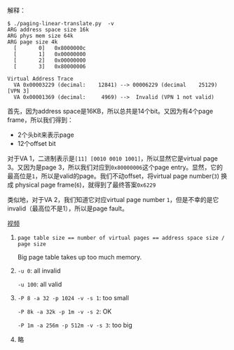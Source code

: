 解释：

```
$ ./paging-linear-translate.py  -v  
ARG address space size 16k
ARG phys mem size 64k
ARG page size 4k  
  [       0]   0x8000000c
  [       1]   0x00000000
  [       2]   0x00000000
  [       3]   0x80000006

Virtual Address Trace
  VA 0x00003229 (decimal:    12841) --> 00006229 (decimal    25129) [VPN 3]
  VA 0x00001369 (decimal:     4969) -->  Invalid (VPN 1 not valid)
```

首先，因为address space是16KB，所以总共是14个bit。又因为有4个page frame，所以我们得到：

- 2个头bit来表示page
- 12个offset bit

对于VA 1，二进制表示是`[11] [0010 0010 1001]`，所以显然它是virtual page 3。又因为是page 3，所以我们对应到`0x80000006`这个page entry。显然，它的最高位是`1`，所以是valid的page。我们不动offset，将virtual page number(`3`) 换成 physical page frame(`6`)，就得到了最终答案`0x6229`

类似地，对于VA 2，我们知道它对应virtual page number `1`，但是不幸的是它invalid（最高位不是1），所以是page fault。

[视频](https://www.youtube.com/watch?v=KNUJhZCQZ9c)

1. `page table size == number of virtual pages == address space size / page size`

   Big page table takes up too much memory.

2. `-u 0`: all invalid

   `-u 100`: all valid

3. `-P 8 -a 32 -p 1024 -v -s 1`: too small

   `-P 8k -a 32k -p 1m -v -s 2`: OK

   `-P 1m -a 256m -p 512m -v -s 3`: too big

4. 略